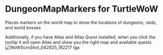 # DungeonMapMarkers for TurtleWoW
Places markers on the world map to show the locations of dungeons, raids, and world bosses

Additionally, if you have Atlas and Atlas Quest installed, when you click the tooltip it will open Atlas and show you the right map and available quests.
![WoWScrnShot_042825_182217 tga](https://github.com/user-attachments/assets/a0fa2e63-e0b5-485c-9e68-9057e68a4118)
